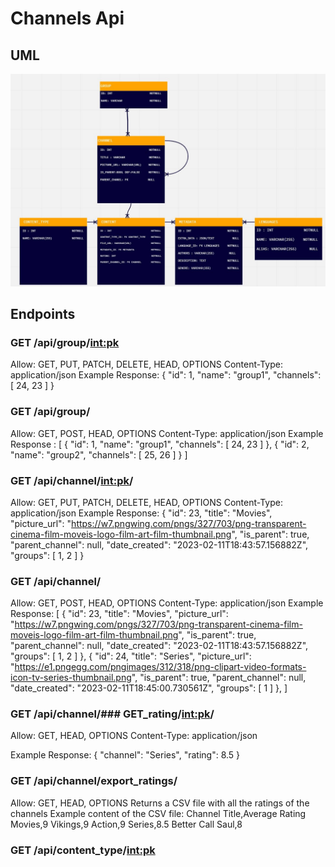 # Channels Api

## UML

![alt text](UML.JPG "Title")


## Endpoints 

### GET /api/group/<int:pk>  
Allow:  GET, PUT, PATCH, DELETE, HEAD, OPTIONS
Content-Type: application/json
Example Response: 
        {
            "id": 1,
            "name": "group1",
            "channels": [
                24,
                23
            ]
        }

### GET /api/group/
Allow:  GET, POST, HEAD, OPTIONS
Content-Type: application/json
Example Response :
        [
            {
                "id": 1,
                "name": "group1",
                "channels": [
                    24,
                    23
                ]
            },
            {
                "id": 2,
                "name": "group2",
                "channels": [
                    25,
                    26
                ]
            }
        ]


### GET /api/channel/<int:pk>/
Allow:  GET, PUT, PATCH, DELETE, HEAD, OPTIONS
Content-Type: application/json
Example Response:
        {
            "id": 23,
            "title": "Movies",
            "picture_url": "https://w7.pngwing.com/pngs/327/703/png-transparent-cinema-film-moveis-logo-film-art-film-thumbnail.png",
            "is_parent": true,
            "parent_channel": null,
            "date_created": "2023-02-11T18:43:57.156882Z",
            "groups": [
                1,
                2
            ]
        }

### GET /api/channel/
Allow:  GET, POST, HEAD, OPTIONS
Content-Type: application/json
Example Response:
    [
    {
        "id": 23,
        "title": "Movies",
        "picture_url": "https://w7.pngwing.com/pngs/327/703/png-transparent-cinema-film-moveis-logo-film-art-film-thumbnail.png",
        "is_parent": true,
        "parent_channel": null,
        "date_created": "2023-02-11T18:43:57.156882Z",
        "groups": [
            1,
            2
        ]
    },
    {
        "id": 24,
        "title": "Series",
        "picture_url": "https://e1.pngegg.com/pngimages/312/318/png-clipart-video-formats-icon-tv-series-thumbnail.png",
        "is_parent": true,
        "parent_channel": null,
        "date_created": "2023-02-11T18:45:00.730561Z",
        "groups": [
            1
        ]
    },
    ]

### GET /api/channel/### GET_rating/<int:pk>/
Allow: GET, HEAD, OPTIONS
Content-Type: application/json

Example Response:
    {
    "channel": "Series",
    "rating": 8.5
    }


### GET /api/channel/export_ratings/
Allow: GET, HEAD, OPTIONS
Returns a CSV file with all the ratings of the channels
Example content of the CSV file:
    Channel Title,Average Rating
    Movies,9
    Vikings,9
    Action,9
    Series,8.5
    Better Call Saul,8

### GET /api/content_type/<int:pk>